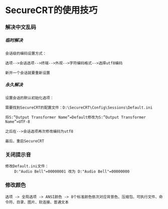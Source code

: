 # SecureCRT的使用技巧

### 解决中文乱码

##### 临时解决

```
会话级的编码设置方式：

选项-->会话选项-->终端-->外观-->字符编码格式-->选择utf8编码

新开一个会话就要重新设置
```

##### 永久解决

```
设置会话的默认初始化选项：

需要找到SecureCRT的配置文件：D:\SecureCRT\Config\Sessions\Default.ini

将S:”Output Transformer Name”=Default修改为S:”Output Transformer Name”=UTF-8

之后在-->会话选项再次修改编码为utf8

最后，重启SecureCRT
```

### 关闭提示音

```
修改Default.ini文件：
	D:"Audio Bell"=00000001 改为 D:"Audio Bell"=00000000
```

### 修改颜色

```
选项 -> 全局选项 -> ANSI颜色 -> 8个标准颜色依次对应背景色、压缩包、可执行文件、命令符、目录、图片、软连接、普通文本
```

